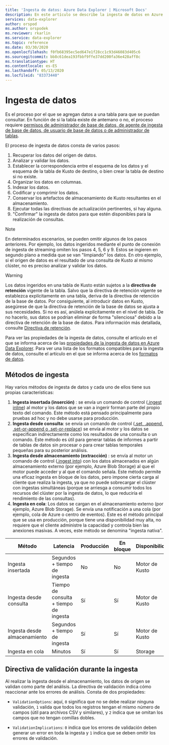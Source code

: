 ```yaml
---
title: 'Ingesta de datos: Azure Data Explorer | Microsoft Docs'
description: En este artículo se describe la ingesta de datos en Azure Data Explorer.
services: data-explorer
author: orspod
ms.author: orspodek
ms.reviewer: rkarlin
ms.service: data-explorer
ms.topic: reference
ms.date: 03/30/2020
ms.openlocfilehash: f0fb68395ec5ed647e1f28cc1c93d46083d405c6
ms.sourcegitcommit: bb8c61dea193fbbf9ffe37dd200fa36e428aff8c
ms.translationtype: HT
ms.contentlocale: es-ES
ms.lasthandoff: 05/13/2020
ms.locfileid: "83373440"
---
```

# <a name="data-ingestion"></a>Ingesta de datos

Es el proceso por el que se agregan datos a una tabla para que se puedan consultar.
En función de si la tabla existe de antemano o no, el proceso requiere [permisos de administrador de base de datos, de agente de ingesta de base de datos, de usuario de base de datos o de administrador de tablas](../access-control/role-based-authorization.md).

El proceso de ingesta de datos consta de varios pasos:

1. Recuperar los datos del origen de datos.
1. Analizar y validar los datos.
1. Establecer la correspondencia entre el esquema de los datos y el esquema de la tabla de Kusto de destino, o bien crear la tabla de destino si no existe.
1. Organizar los datos en columnas.
1. Indexar los datos.
1. Codificar y comprimir los datos.
1. Conservar los artefactos de almacenamiento de Kusto resultantes en el almacenamiento.
1. Ejecutar todas las directivas de actualización pertinentes, si hay alguna.
1. "Confirmar" la ingesta de datos para que estén disponibles para la realización de consultas.

> [!NOTE]
> En determinados escenarios, se pueden omitir algunos de los pasos anteriores.
> Por ejemplo, los datos ingeridos mediante el punto de conexión de ingesta de streaming omiten los pasos 4, 5, 6 y 9. Estos se ingieren en segundo plano a medida que se van "limpiando" los datos.
> En otro ejemplo, si el origen de datos es el resultado de una consulta de Kusto al mismo clúster, no es preciso analizar y validar los datos.

> [!WARNING]
> Los datos ingeridos en una tabla de Kusto están sujetos a la **directiva de retención** vigente de la tabla.
> Salvo que la directiva de retención vigente se establezca explícitamente en una tabla, deriva de la directiva de retención de la base de datos. Por consiguiente, al introducir datos en Kusto, asegúrese de que la directiva de retención de la base de datos se ajusta a sus necesidades. Si no es así, anúlela explícitamente en el nivel de tabla. De no hacerlo, sus datos se podrían eliminar de forma "silenciosa" debido a la directiva de retención de la base de datos. Para información más detallada, consulte [Directiva de retención](https://kusto.azurewebsites.net/docs/concepts/retentionpolicy.html).

Para ver las propiedades de la ingesta de datos, consulte el artículo en el que se informa acerca de las [propiedades de la ingesta de datos en Azure Data Explorer](../../../ingestion-properties.md).
Para ver una lista de los formatos compatibles para la ingesta de datos, consulte el artículo en el que se informa acerca de los [formatos de datos](../../../ingestion-supported-formats.md).



## <a name="ingestion-methods"></a>Métodos de ingesta

Hay varios métodos de ingesta de datos y cada uno de ellos tiene sus propias características:

1. **Ingesta insertada (inserción)** : se envía un comando de control ([.ingest inline](./ingest-inline.md)) al motor y los datos que se van a ingerir forman parte del propio texto del comando.
   Este método está pensado principalmente para pruebas ad hoc y no debe usarse para producción.
1. **Ingesta desde consulta**: se envía un comando de control ([.set, .append, .set-or-append o .set-or-replace](./ingest-from-query.md)) se envía al motor y los datos se especifican indirectamente como los resultados de una consulta o un comando.
   Este método es útil para generar tablas de informes a partir de tablas de datos sin procesar o para crear tablas temporales pequeñas para su posterior análisis.
1. **Ingesta desde almacenamiento (extracción)** : se envía al motor un comando de control ([.ingest into](./ingest-from-storage.md)) con los datos almacenados en algún almacenamiento externo (por ejemplo, Azure Blob Storage) al que el motor puede acceder y al que el comando señala.
   Este método permite una eficaz ingesta en bloque de los datos, pero impone cierta carga al cliente que realiza la ingesta, ya que no puede sobrecargar el clúster con ingestas simultáneas (porque se arriesga a consumir todos los recursos del clúster por la ingesta de datos, lo que reduciría el rendimiento de las consultas).
1. **Ingesta en cola**: Los datos se cargan en el almacenamiento externo (por ejemplo, Azure Blob Storage). Se envía una notificación a una cola (por ejemplo, cola de Azure o centro de eventos).
   Este es el método principal que se usa en producción, porque tiene una disponibilidad muy alta, no requiere que el cliente administre la capacidad y controla bien las anexiones masivas. A veces, este método se denomina "ingesta nativa".


|Método             |Latencia                 |Producción|En bloque|Disponibilidad|Sincronicidad|
|-------------------|------------------------|----------|----|------------|-------------|
|Ingesta insertada   |Segundos + tiempo de ingesta   |No        |No  |Motor de Kusto|Sincrónica  |
|Ingesta desde consulta  |Tiempo de consulta + tiempo de ingesta|Sí       |Sí |Motor de Kusto|Sincrónica  |
|Ingesta desde almacenamiento|Segundos + tiempo de ingesta   |Sí       |Sí |Motor de Kusto|Ambos         |
|Ingesta en cola   |Minutos                 |Sí       |Sí |Storage     |Asincrónica |

## <a name="validation-policy-during-ingestion"></a>Directiva de validación durante la ingesta

Al realizar la ingesta desde el almacenamiento, los datos de origen se validan como parte del análisis.
La directiva de validación indica cómo reaccionar ante los errores de análisis. Consta de dos propiedades:

* `ValidationOptions`: aquí, `0` significa que no se debe realizar ninguna validación, `1` valida que todos los registros tengan el mismo número de campos (útil para archivos CSV y similares), y `2` indica que se omitan los campos que no tengan comillas dobles.

* `ValidationImplications`: `0` indica que los errores de validación deben generar un error en toda la ingesta y `1` indica que se deben omitir los errores de validación.